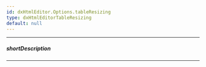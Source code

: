 ```yaml
---
id: dxHtmlEditor.Options.tableResizing
type: dxHtmlEditorTableResizing
default: null
---
```

---
##### shortDescription
<!-- Description goes here -->

---
<!-- Description goes here -->